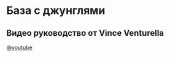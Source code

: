 # База с джунглями

## Видео руководство от Vince Venturella

@[youtube](https://youtu.be/0OgotJrDbTw?si=sOkbP4w1x5fh0KRh)
